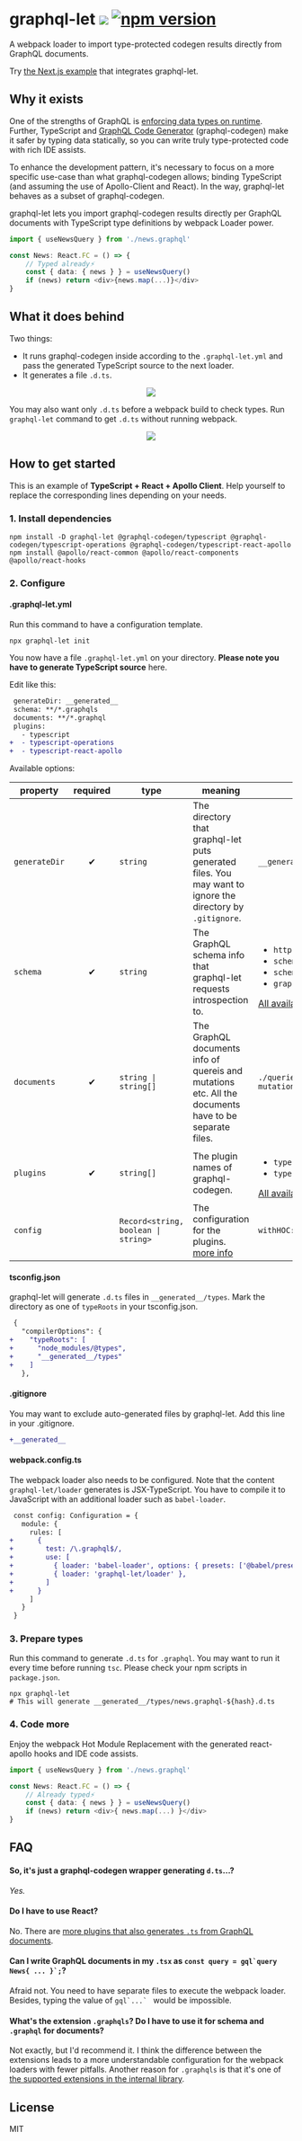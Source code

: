 # graphql-let ![](https://github.com/piglovesyou/graphql-let/workflows/Node%20CI/badge.svg) [![npm version](https://badge.fury.io/js/graphql-let.svg)](https://badge.fury.io/js/graphql-let)

A webpack loader to import type-protected codegen results directly from GraphQL documents. 

Try [the Next.js example](https://github.com/zeit/next.js/blob/canary/examples/with-typescript-graphql/README.md#readme) that integrates graphql-let.

## Why it exists

One of the strengths of GraphQL is [enforcing data types on runtime](https://graphql.github.io/graphql-spec/June2018/#sec-Value-Completion). Further, TypeScript and [GraphQL Code Generator](https://graphql-code-generator.com/) (graphql-codegen) make it safer by typing data statically, so you can write truly type-protected code with rich IDE assists.

To enhance the development pattern, it's necessary to focus on a more specific use-case than what graphql-codegen allows; binding TypeScript (and assuming the use of Apollo-Client and React). In the way, graphql-let behaves as a subset of graphql-codegen.

graphql-let lets you import graphql-codegen results directly per GraphQL documents with TypeScript type definitions by webpack Loader power.

```typescript jsx
import { useNewsQuery } from './news.graphql'

const News: React.FC = () => {
	// Typed already️⚡️
	const { data: { news } } = useNewsQuery()
	if (news) return <div>{news.map(...)}</div>
}
```

## What it does behind

Two things:

* It runs graphql-codegen inside according to the `.graphql-let.yml` and pass the generated TypeScript source to the next loader.
* It generates a file `.d.ts`.

<p align="center"><img src="./resource/graphql-let-loader.png" /></p>

You may also want only `.d.ts` before a webpack build to check types. Run `graphql-let` command to get `.d.ts` without running webpack. 

<p align="center"><img src="./resource/graphql-let.png" /></p>

## How to get started

This is an example of **TypeScript + React + Apollo Client**. Help yourself to replace the corresponding lines depending on your needs.

### 1. Install dependencies

```
npm install -D graphql-let @graphql-codegen/typescript @graphql-codegen/typescript-operations @graphql-codegen/typescript-react-apollo
npm install @apollo/react-common @apollo/react-components @apollo/react-hooks
```

### 2. Configure

#### .graphql-let.yml

Run this command to have a configuration template.

```
npx graphql-let init
```

You now have a file `.graphql-let.yml` on your directory. **Please note you have to generate TypeScript source** here.

Edit like this:

```diff
 generateDir: __generated__
 schema: **/*.graphqls
 documents: **/*.graphql
 plugins:
   - typescript
+  - typescript-operations
+  - typescript-react-apollo
```

Available options:

| property | required | type | meaning | examples |
| --- | :---: | --- | --- | --- |
| `generateDir` | ✔︎ | `string` | The directory that graphql-let puts generated files. You may want to ignore the directory by `.gitignore`. | `__generated__` |
| `schema` | ✔︎ | `string` | The GraphQL schema info that graphql-let requests introspection to. | <ul><li>`http://localhost:3000/graphql`</li><li>`schema.json`</li><li>`schema.graphqls`</li><li>`graphql/**/*.graphqls`</li></ul>[All available formats](https://graphql-code-generator.com/docs/getting-started/schema-field#available-formats) |
| `documents` | ✔︎ | `string \| string[]` | The GraphQL documents info of quereis and mutations etc. All the documents have to be separate files. | `./queries-and-mutations/**/*.graphql` |
| `plugins` | ✔︎ | `string[]` | The plugin names of graphql-codegen. | <ul><li>`typescript-operations`</li><li>`typescript-react-apollo`</li></ul>[All available plugins](https://graphql-code-generator.com/docs/plugins/) |
| `config` |  | `Record<string, boolean \| string>` | The configuration for the plugins. [more info](https://graphql-code-generator.com/docs/getting-started/config-field)  | `withHOC: false` |

#### tsconfig.json

graphql-let will generate `.d.ts` files in `__generated__/types`. Mark the directory as one of `typeRoots` in your tsconfig.json.

```diff
 {
   "compilerOptions": {
+    "typeRoots": [
+      "node_modules/@types",
+      "__generated__/types"
+    ]
   },
```

#### .gitignore

You may want to exclude auto-generated files by graphql-let. Add this line in your .gitignore.

```diff
+__generated__
```

#### webpack.config.ts

The webpack loader also needs to be configured. Note that the content `graphql-let/loader` generates is JSX-TypeScript. You have to compile it to JavaScript with an additional loader such as `babel-loader`.

```diff
 const config: Configuration = {
   module: {
     rules: [
+      {
+        test: /\.graphql$/,
+        use: [
+          { loader: 'babel-loader', options: { presets: ['@babel/preset-typescript', '@babel/preset-react'] } },
+          { loader: 'graphql-let/loader' },
+        ]
+      }
     ]
   }
 }
```

### 3. Prepare types 

Run this command to generate `.d.ts` for `.graphql`. You may want to run it every time before running `tsc`. Please check your npm scripts in `package.json`.

```
npx graphql-let
# This will generate __generated__/types/news.graphql-${hash}.d.ts
```

### 4. Code more

Enjoy the webpack Hot Module Replacement with the generated react-apollo hooks and IDE code assists.

```typescript jsx
import { useNewsQuery } from './news.graphql'

const News: React.FC = () => {
    // Already typed⚡️
    const { data: { news } } = useNewsQuery()
    if (news) return <div>{ news.map(...) }</div>
}
```

## FAQ

#### So, it's just a graphql-codegen wrapper generating `d.ts`...?

_Yes._

#### Do I have to use React?

No. There are [more plugins that also generates `.ts` from GraphQL documents](https://graphql-code-generator.com/docs/plugins/).

#### Can I write GraphQL documents in my `.tsx` as ``const query = gql`query News{ ... }`;``?

Afraid not. You need to have separate files to execute the webpack loader. Besides, typing the value of ``gql`...` `` would be impossible.

#### What's the extension `.graphqls`? Do I have to use it for schema and `.graphql` for documents?

Not exactly, but I'd recommend it. I think the difference between the extensions leads to a more understandable configuration for the webpack loaders with fewer pitfalls. Another reason for `.graphqls` is that it's one of [the supported extensions in the internal library](https://github.com/ardatan/graphql-toolkit/blob/d29e518a655c02e3e14377c8c7d3de61f08e6200/packages/loaders/graphql-file/src/index.ts#L9).

## License

MIT
